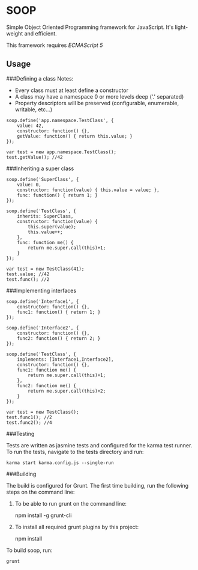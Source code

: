 SOOP
====

Simple Object Oriented Programming framework for JavaScript. It's light-weight and efficient.

This framework requires *ECMAScript 5*

Usage
-----

###Defining a class
Notes:
* Every class must at least define a constructor
* A class may have a namespace 0 or more levels deep ('.' separated)
* Property descriptors will be preserved (configurable, enumerable, writable, etc...)

<!--end of the list -->

	soop.define('app.namespace.TestClass', {
		value: 42,
		constructor: function() {},
		getValue: function() { return this.value; }
	});

	var test = new app.namespace.TestClass();
	test.getValue(); //42

###Inheriting a super class

	soop.define('SuperClass', {
		value: 0,
		constructor: function(value) { this.value = value; },
		func: function() { return 1; }
	});

	soop.define('TestClass', {
		inherits: SuperClass,
		constructor: function(value) {
			this.super(value);
			this.value++;
		},
		func: function me() {
			return me.super.call(this)+1;
		}
	});

	var test = new TestClass(41);
	test.value; //42
	test.func(); //2

###Implementing interfaces

	soop.define('Interface1', {
		constructor: function() {},
		func1: function() { return 1; }
	});

	soop.define('Interface2', {
		constructor: function() {},
		func2: function() { return 2; }
	});

	soop.define('TestClass', {
		implements: [Interface1,Interface2],
		constructor: function() {},
		func1: function me() {
			return me.super.call(this)+1;
		},
		func2: function me() {
			return me.super.call(this)+2;
		}
	});

	var test = new TestClass();
	test.func1(); //2
	test.func2(); //4

###Testing

Tests are written as jasmine tests and configured for the karma test runner.
To run the tests, navigate to the tests directory and run:

	karma start karma.config.js --single-run

###Building

The build is configured for Grunt. The first time building, run the following steps on the command line:
1. To be able to run grunt on the command line:

	npm install -g grunt-cli

2. To install all required grunt plugins by this project:

	npm install

To build soop, run:

	grunt

